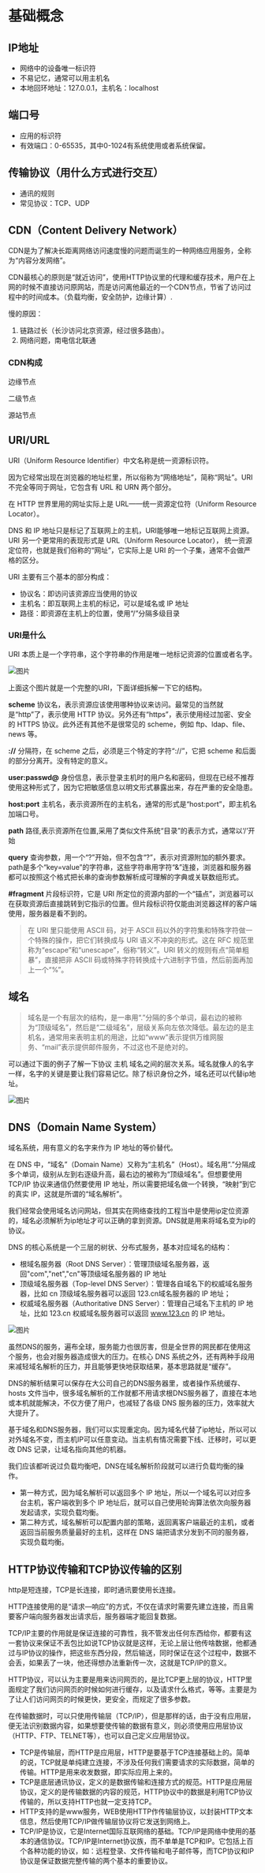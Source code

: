 # 基础概念

## IP地址

- 网络中的设备唯一标识符
- 不易记忆，通常可以用主机名
- 本地回环地址：127.0.0.1，主机名：localhost

## 端口号

- 应用的标识符
- 有效端口：0-65535，其中0-1024有系统使用或者系统保留。

## 传输协议（用什么方式进行交互）

- 通讯的规则
- 常见协议：TCP、UDP

## CDN（Content Delivery Network）

CDN是为了解决长距离网络访问速度慢的问题而诞生的一种网络应用服务，全称为“内容分发网络”。

CDN最核心的原则是“就近访问”，使用HTTP协议里的代理和缓存技术，用户在上网的时候不直接访问原网站，而是访问离他最近的一个CDN节点，节省了访问过程中的时间成本。（负载均衡，安全防护，边缘计算）.

慢的原因：

1. 链路过长（长沙访问北京资源，经过很多路由）。
2. 网络问题，南电信北联通

### CDN构成

边缘节点

二级节点

源站节点

## URI/URL

URI（Uniform Resource Identifier）中文名称是统一资源标识符。

因为它经常出现在浏览器的地址栏里，所以俗称为“网络地址”，简称“网址”。URI 不完全等同于网址，它包含有 URL 和 URN 两个部分。

在 HTTP 世界里用的网址实际上是 URL——统一资源定位符（Uniform Resource Locator）。

DNS 和 IP 地址只是标记了互联网上的主机，URI能够唯一地标记互联网上资源。URI 另一个更常用的表现形式是 URL（Uniform Resource Locator）， 统一资源定位符，也就是我们俗称的“网址”，它实际上是 URI 的一个子集，通常不会做严格的区分。

URI 主要有三个基本的部分构成：

- 协议名：即访问该资源应当使用的协议
- 主机名：即互联网上主机的标记，可以是域名或 IP 地址
- 路径：即资源在主机上的位置，使用“/”分隔多级目录

### URI是什么

URI 本质上是一个字符串，这个字符串的作用是唯一地标记资源的位置或者名字。

![图片](基础概念.assets/640-20220902184224676.jpeg)

上面这个图片就是一个完整的URI，下面详细拆解一下它的结构。

**scheme** 协议名，表示资源应该使用哪种协议来访问。最常见的当然就是“http”了，表示使用 HTTP 协议。另外还有“https”，表示使用经过加密、安全的 HTTPS 协议。此外还有其他不是很常见的 scheme，例如 ftp、ldap、file、news 等。

**://** 分隔符，在 scheme 之后，必须是三个特定的字符“://”，它把 scheme 和后面的部分分离开。没有特定的意义。

**user:passwd@** 身份信息，表示登录主机时的用户名和密码，但现在已经不推荐使用这种形式了，因为它把敏感信息以明文形式暴露出来，存在严重的安全隐患。

**host:port** 主机名，表示资源所在的主机名，通常的形式是“host:port”，即主机名加端口号。

**path** 路径,表示资源所在位置,采用了类似文件系统“目录”的表示方式，通常以‘/’开始

**query** 查询参数，用一个“?”开始，但不包含“?”，表示对资源附加的额外要求。path是多个“key=value”的字符串，这些字符串用字符“&”连接，浏览器和服务器都可以按照这个格式把长串的查询参数解析成可理解的字典或关联数组形式。

**#fragment** 片段标识符，它是 URI 所定位的资源内部的一个“锚点”，浏览器可以在获取资源后直接跳转到它指示的位置。但片段标识符仅能由浏览器这样的客户端使用，服务器是看不到的。

> 在 URI 里只能使用 ASCII 码，对于 ASCII 码以外的字符集和特殊字符做一个特殊的操作，把它们转换成与 URI 语义不冲突的形式。这在 RFC 规范里称为“escape”和“unescape”，俗称“转义”。URI 转义的规则有点“简单粗暴”，直接把非 ASCII 码或特殊字符转换成十六进制字节值，然后前面再加上一个“%”。

## 域名

> 域名是一个有层次的结构，是一串用“.”分隔的多个单词，最右边的被称为“顶级域名”，然后是“二级域名”，层级关系向左依次降低。最左边的是主机名，通常用来表明主机的用途，比如“www”表示提供万维网服务、“mail”表示提供邮件服务，不过这也不是绝对的。

可以通过下面的例子了解一下协议 主机 域名之间的层次关系。域名就像人的名字一样，名字的关键是要让我们容易记忆。除了标识身份之外，域名还可以代替ip地址。

![图片](基础概念.assets/640-20220902171142855.jpeg)

## DNS（Domain Name System）

域名系统，用有意义的名字来作为 IP 地址的等价替代。

在 DNS 中，“域名”（Domain Name）又称为“主机名”（Host）。域名用“.”分隔成多个单词，级别从左到右逐级升高，最右边的被称为“顶级域名”。但想要使用 TCP/IP 协议来通信仍然要使用 IP 地址，所以需要把域名做一个转换，“映射”到它的真实 IP，这就是所谓的“域名解析”。

我们经常会使用域名访问网站，但其实在网络查找的工程当中是使用ip定位资源的，域名必须解析为ip地址才可以正确的拿到资源。DNS就是用来将域名变为ip的协议。

DNS 的核心系统是一个三层的树状、分布式服务，基本对应域名的结构：

- 根域名服务器（Root DNS Server）：管理顶级域名服务器，返回"com","net","cn"等顶级域名服务器的 IP 地址
- 顶级域名服务器（Top-level DNS Server）：管理各自域名下的权威域名服务器，比如 cn 顶级域名服务器可以返回 123.cn域名服务器的 IP 地址；
- 权威域名服务器（Authoritative DNS Server）：管理自己域名下主机的 IP 地址，比如 123.cn 权威域名服务器可以返回 www.123.cn 的 IP 地址。

![图片](基础概念.assets/640.jpeg)

虽然DNS的服务，遍布全球，服务能力也很厉害，但是全世界的网民都在使用这个服务，也会对服务器造成很大的压力。在核心 DNS 系统之外，还有两种手段用来减轻域名解析的压力，并且能够更快地获取结果，基本思路就是“缓存”。

DNS的解析结果可以保存在大公司自己的DNS服务器里，或者操作系统缓存、hosts 文件当中，很多域名解析的工作就都不用请求根DNS服务器了，直接在本地或本机就能解决，不仅方便了用户，也减轻了各级 DNS 服务器的压力，效率就大大提升了。

基于域名和DNS服务器，我们可以实现重定向。因为域名代替了ip地址，所以可以对外域名不变，而主机IP可以任意变动。当主机有情况需要下线、迁移时，可以更改 DNS 记录，让域名指向其他的机器。

我们应该都听说过负载均衡吧，DNS在域名解析阶段就可以进行负载均衡的操作。

- 第一种方式，因为域名解析可以返回多个 IP 地址，所以一个域名可以对应多台主机，客户端收到多个 IP 地址后，就可以自己使用轮询算法依次向服务器发起请求，实现负载均衡。
- 第二种方式，域名解析可以配置内部的策略，返回离客户端最近的主机，或者返回当前服务质量最好的主机，这样在 DNS 端把请求分发到不同的服务器，实现负载均衡。

## HTTP协议传输和TCP协议传输的区别

http是短连接，TCP是长连接，即时通讯要使用长连接。

HTTP连接使用的是“请求—响应”的方式，不仅在请求时需要先建立连接，而且需要客户端向服务器发出请求后，服务器端才能回复数据。

TCP/IP主要的作用就是保证连接的可靠性，我不管发出任何东西给你，都要有这一套协议来保证不丢包比如说TCP协议就是这样，无论上层让他传啥数据，他都通过与IP协议的操作，把这些东西分段，然后输送，同时保证在这个过程中，数据不会丢，如果丢了一块，他还得想办法重新传一次，这就是TCP/IP的意义。

HTTP协议，可以认为主要是用来访问网页的，是比TCP更上层的协议，HTTP里面规定了我们访问网页的时候如何进行缓存，以及请求什么格式，等等。主要是为了让人们访问网页的时候更快，更安全，而规定了很多参数。

在传输数据时，可以只使用传输层（TCP/IP），但是那样的话，由于没有应用层，便无法识别数据内容，如果想要使传输的数据有意义，则必须使用应用层协议（HTTP、FTP、TELNET等），也可以自己定义应用层协议。

- TCP是传输层，而HTTP是应用层，HTTP是要基于TCP连接基础上的。简单的说，TCP就是单纯建立连接，不涉及任何我们需要请求的实际数据，简单的传输。HTTP是用来收发数据，即实际应用上来的。
- TCP是底层通讯协议，定义的是数据传输和连接方式的规范。HTTP是应用层协议，定义的是传输数据的内容的规范，HTTP协议中的数据是利用TCP协议传输的，所以支持HTTP也就一定支持TCP。
- HTTP支持的是www服务，WEB使用HTTP作传输层协议，以封装HTTP文本信息，然后使用TCP/IP做传输层协议将它发送到网络上。
- TCP/IP是协议，它是Internet国际互联网络的基础。TCP/IP是网络中使用的基本的通信协议。TCP/IP是Internet协议族，而不单单是TCP和IP。它包括上百个各种功能的协议，如：远程登录、文件传输和电子邮件等，而TCP协议和IP协议是保证数据完整传输的两个基本的重要协议。

